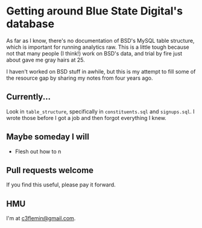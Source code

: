 # Getting around Blue State Digital's database

As far as I know, there's no documentation of BSD's MySQL table structure,
which is important for running analytics raw. This is a little tough because
not that many people (I think!) work on BSD's data, and trial by fire just
about gave me gray hairs at 25.

I haven't worked on BSD stuff in awhile, but this is my attempt to fill some
of the resource gap by sharing my notes from four years ago.

## Currently...

Look in `table_structure`, specifically in `constituents.sql` and `signups.sql`.
I wrote those before I got a job and then forgot everything I knew.

## Maybe someday I will

* Flesh out how to n

## Pull requests welcome

If you find this useful, please pay it forward.

## HMU

I'm at c3flemin@gmail.com.

